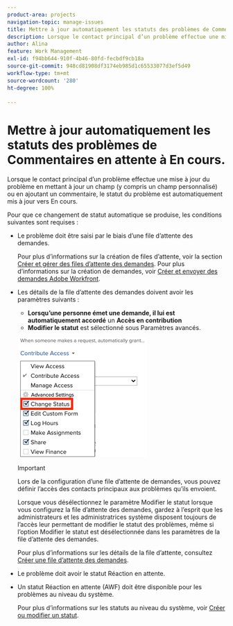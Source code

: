 ```yaml
---
product-area: projects
navigation-topic: manage-issues
title: Mettre à jour automatiquement les statuts des problèmes de Commentaires en attente à En cours.
description: Lorsque le contact principal d’un problème effectue une mise à jour du problème en mettant à jour un champ (y compris un champ personnalisé) ou en ajoutant un commentaire, le statut du problème est automatiquement mis à jour vers En cours.
author: Alina
feature: Work Management
exl-id: f94bb644-910f-4b46-80fd-fecbdf9cb18a
source-git-commit: 948cd81908df3174eb985d1c65533077d3ef5d49
workflow-type: tm+mt
source-wordcount: '280'
ht-degree: 100%

---
```


# Mettre à jour automatiquement les statuts des problèmes de Commentaires en attente à En cours.

Lorsque le contact principal d’un problème effectue une mise à jour du problème en mettant à jour un champ (y compris un champ personnalisé) ou en ajoutant un commentaire, le statut du problème est automatiquement mis à jour vers En cours.

Pour que ce changement de statut automatique se produise, les conditions suivantes sont requises :

* Le problème doit être saisi par le biais d’une file d’attente des demandes.

  Pour plus d’informations sur la création de files d’attente, voir la section [Créer et gérer des files d’attente des demandes](../../../manage-work/requests/create-and-manage-request-queues/create-manage-request-queues.md). Pour plus d’informations sur la création de demandes, voir [Créer et envoyer des demandes Adobe Workfront](../../../manage-work/requests/create-requests/create-submit-requests.md).

* Les détails de la file d’attente des demandes doivent avoir les paramètres suivants :
   * **Lorsqu’une personne émet une demande, il lui est automatiquement accordé** un **Accès en contribution**
   * **Modifier le statut** est sélectionné sous Paramètres avancés.

  ![Les détails de la file d’attente accordent un accès en contribution et Modifier le statut est sélectionné.](assets/queuedetails-contributeaccess-changestatus.png)

  >[!IMPORTANT]
  >
  >  Lors de la configuration d’une file d’attente de demandes, vous pouvez définir l’accès des contacts principaux aux problèmes qu’ils envoient.
  >
  >Lorsque vous désélectionnez le paramètre Modifier le statut lorsque vous configurez la file d’attente des demandes, gardez à l’esprit que les administrateurs et les administratrices système disposent toujours de l’accès leur permettant de modifier le statut des problèmes, même si l’option Modifier le statut est désélectionnée dans les paramètres de la file d’attente des demandes.

  Pour plus d’informations sur les détails de la file d’attente, consultez [Créer une file d’attente des demandes](../../../manage-work/requests/create-and-manage-request-queues/create-request-queue.md).

* Le problème doit avoir le statut Réaction en attente.
* Un statut Réaction en attente (AWF) doit être disponible pour les problèmes au niveau du système.

  Pour plus d’informations sur les statuts au niveau du système, voir [Créer ou modifier un statut](../../../administration-and-setup/customize-workfront/creating-custom-status-and-priority-labels/create-or-edit-a-status.md).
